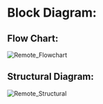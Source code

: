 # Block Diagram:

## Flow Chart:
![Remote_Flowchart](https://user-images.githubusercontent.com/98812442/157849656-e0c4f13a-959d-4325-b41f-257cae82dd6f.png)


## Structural Diagram:
![Remote_Structural](https://user-images.githubusercontent.com/98812442/157849696-42dab1bc-97bb-43cc-b3b8-84a15b649de5.png)
